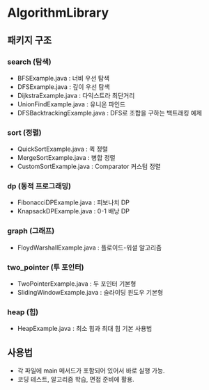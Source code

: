 # AlgorithmLibrary

## 패키지 구조

### search (탐색)
- BFSExample.java : 너비 우선 탐색
- DFSExample.java : 깊이 우선 탐색
- DijkstraExample.java : 다익스트라 최단거리
- UnionFindExample.java : 유니온 파인드
- DFSBacktrackingExample.java : DFS로 조합을 구하는 백트래킹 예제


### sort (정렬)
- QuickSortExample.java : 퀵 정렬
- MergeSortExample.java : 병합 정렬
- CustomSortExample.java : Comparator 커스텀 정렬

### dp (동적 프로그래밍)
- FibonacciDPExample.java : 피보나치 DP
- KnapsackDPExample.java : 0-1 배낭 DP

### graph (그래프)
- FloydWarshallExample.java : 플로이드-워셜 알고리즘

### two_pointer (투 포인터)
- TwoPointerExample.java : 두 포인터 기본형
- SlidingWindowExample.java : 슬라이딩 윈도우 기본형

### heap (힙)
- HeapExample.java : 최소 힙과 최대 힙 기본 사용법

## 사용법
- 각 파일에 main 메서드가 포함되어 있어서 바로 실행 가능.
- 코딩 테스트, 알고리즘 학습, 면접 준비에 활용.
